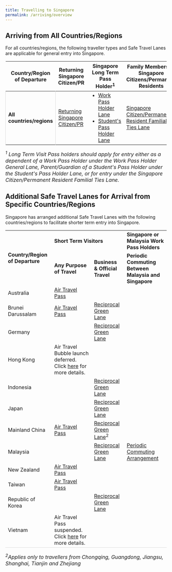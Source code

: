 ```yaml
---
title: Travelling to Singapore 
permalink: /arriving/overview
---
```


## Arriving from All Countries/Regions
For all countries/regions, the following traveller types and Safe Travel Lanes are applicable for general entry into Singapore. 

<table>
<thead>
  <tr>
    <th>Country/Region of Departure</th>
    <th>Returning Singapore Citizen/PR</th>
    <th>Singapore Long Term Pass Holder<sup>1</sup></th>
    <th>Family Members of Singapore Citizens/Permanent Residents</th>
  </tr>
</thead>
<tbody>
  <tr>
    <td style="border-left:1px solid #D8D8D8; border-right:1px solid #D8D8D8;"><b>All countries/regions</b></td>
    <td ><a href="/sc-pr/requirements-and-process">Returning Singapore Citizen/PR</a></td>
      <td ><ol style="margin-top:0px; margin-bottom:0px;">
<li style="font-size:1rem; list-style-type:disc; margin-top:0px; margin-bottom:0px;"><a href="/wphl/requirements-and-process">Work Pass Holder Lane</a> </li>
<li style="font-size:1rem; list-style-type:disc; margin-top:0px; margin-bottom:0px;"><a href="/stpl/requirements-and-process">Student's Pass Holder Lane</a></li>
  </ol></td>
   <!--  <td ><a href="/wphl/overview">Work Pass Holder Lane</a><br/><br/><a href="/stpl/overview">Student's Pass Holder Lane</a></td>-->
   <td ><a href="/scpr-familial-ties-lane/requirements-and-process">Singapore Citizen/Permanent Resident Familial Ties Lane</a></td>
  </tr>
 </tbody>
 </table>

<font size="3"> <i>
<sup>1</sup> Long Term Visit Pass holders should apply for entry either as a dependent of a Work Pass Holder under the Work Pass Holder General Lane, Parent/Guardian of a Student's Pass Holder under the Student's Pass Holder Lane, or for entry under the Singapore Citizen/Permanent Resident Familial Ties Lane.
 </i></font>

## Additional Safe Travel Lanes for Arrival from Specific Countries/Regions

Singapore has arranged additional Safe Travel Lanes with the following countries/regions to facilitate shorter term entry into Singapore.


<table>
 <tr>
  <td rowspan="2"><b>Country/Region of Departure</b></td>
  <td colspan="2"><b>Short Term Visitors</b></td>
  <td><b>Singapore or Malaysia Work Pass Holders</b></td>
 </tr>
 <tr>
  <td><b>Any Purpose of Travel </b></td>
  <td><b>Business & Official Travel</b></td>
  <td><b>Periodic Commuting Between Malaysia and Singapore</b></td>
 </tr>
 <tr>
  <td>Australia</td>
  <td><a href="/atp/requirements-and-process">Air Travel Pass</a></td>
  <td>&nbsp;</td>
  <td>&nbsp;</td>
 </tr>
  <tr>
  <td>Brunei Darussalam</td>
  <td><a href="/atp/requirements-and-process">Air Travel Pass</a></td>
  <td><a href="/rgl/requirements-and-process">Reciprocal Green Lane</a></td>
  <td>&nbsp;</td>
 </tr>
  <tr>
  <td>Germany</td>
  <td>&nbsp;</td>
  <td><a href="/rgl/requirements-and-process">Reciprocal Green Lane</a></td>
  <td>&nbsp;</td>
 </tr>
  <tr>
  <td>Hong Kong</td>
    <td>Air Travel Bubble launch deferred. Click <a href="/hongkong/atp/notice">here</a> for more details.</td>
  <td>&nbsp;</td>
  <td>&nbsp;</td>
 </tr>
  <tr>
  <td>Indonesia</td>
  <td>&nbsp;</td>
  <td><a href="/indonesia/rgl/requirements-and-process">Reciprocal Green Lane</a></td>
  <td>&nbsp;</td>
 </tr>
 <tr>
  <td>Japan</td>
  <td>&nbsp;</td>
  <td><a href="/rgl/requirements-and-process">Reciprocal Green Lane</a></td>
  <td>&nbsp;</td>
 </tr>
   <tr>
  <td>Mainland China</td>
  <td><a href="/atp/requirements-and-process">Air Travel Pass</a></td>
  <td><a href="/rgl/requirements-and-process">Reciprocal Green Lane</a><sup>2</sup></td>
  <td>&nbsp;</td>
 </tr>
 <tr>
  <td>Malaysia</td>
  <td>&nbsp;</td>
  <td><a href="/rgl/requirements-and-process">Reciprocal Green Lane</a></td>
  <td><a href="/pca/overview">Periodic Commuting Arrangement</a></td>
 </tr>
 <tr>
  <td>New Zealand</td>
  <td><a href="/atp/requirements-and-process">Air Travel Pass</a></td>
  <td>&nbsp;</td>
  <td>&nbsp;</td>
 </tr>
  <tr>
  <td>Taiwan</td>
  <td><a href="/atp/requirements-and-process">Air Travel Pass</a></td>
  <td>&nbsp;</td>
  <td>&nbsp;</td>
 </tr>
  <tr>
  <td>Republic of Korea</td>
  <td>&nbsp;</td>
  <td><a href="/rgl/requirements-and-process">Reciprocal Green Lane</a></td>
  <td>&nbsp;</td>
 </tr>
 <tr>
  <td style="border-bottom:1px solid #D8D8D8;">Vietnam</td>
  <td style="border-bottom:1px solid #D8D8D8;">Air Travel Pass suspended. Click <a href="/vietnam/atp/notice">here</a> for more details.</td>
  <td style="border-bottom:1px solid #D8D8D8;">&nbsp;</td>
  <td style="border-bottom:1px solid #D8D8D8;">&nbsp;</td>
 </tr>
</table>

<font size="3"> <i><sup>2</sup>Applies only to travellers from Chongqing, Guangdong, Jiangsu, Shanghai, Tianjin and Zhejiang
</i></font>

<!--
|Country/Place of Departure | Any Purpose of Travel | Business & Official Travel | Periodic Commuting for Singapore or Malaysia Work Pass Holders|
|-------------|-------------------|-------------------|-------------|
|Australia| [Air Travel Pass](australia/atp/requirements-and-process) |  |  | 
|Brunei Darussalam| [Air Travel Pass](/brunei/atp/requirements-and-process) | [Reciprocal Green Lane](/rgl/overview)|  | 
|Mainland China | [Air Travel Pass](/china/atp/requirements-and-process) | [Reciprocal Green Lane](/rgl/overview)<sup>2</sup>|  |
|Germany|  | [Reciprocal Green Lane](/rgl/overview)| |
|Indonesia| | [Reciprocal Green Lane](/rgl/overview)| |
|Japan|  | [Reciprocal Green Lane](/rgl/overview)| |
|Malaysia|  | [Reciprocal Green Lane](/rgl/overview)|[Periodic Commuting Arrangement](/pca/overview)|
|New Zealand| [Air Travel Pass](newzealand/atp/requirements-and-process) |  | |
|Republic of Korea|  | [Reciprocal Green Lane](/rgl/overview)|  | 
|Vietnam| [Air Travel Pass](/vietnam/atp/requirements-and-process) |  |  |-->


